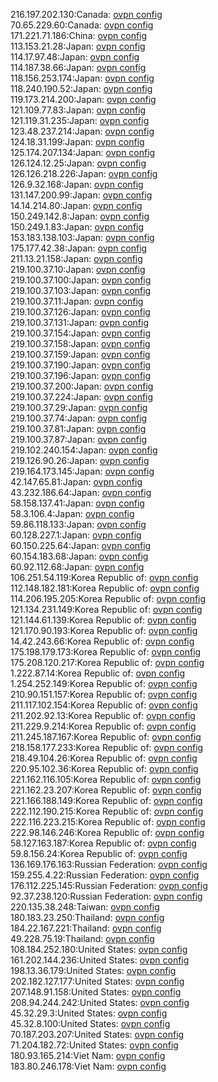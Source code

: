 216.197.202.130:Canada: [ovpn config](vpn/216_197_202_130.ovpn)  
70.65.229.60:Canada: [ovpn config](vpn/70_65_229_60.ovpn)  
171.221.71.186:China: [ovpn config](vpn/171_221_71_186.ovpn)  
113.153.21.28:Japan: [ovpn config](vpn/113_153_21_28.ovpn)  
114.17.97.48:Japan: [ovpn config](vpn/114_17_97_48.ovpn)  
114.187.38.66:Japan: [ovpn config](vpn/114_187_38_66.ovpn)  
118.156.253.174:Japan: [ovpn config](vpn/118_156_253_174.ovpn)  
118.240.190.52:Japan: [ovpn config](vpn/118_240_190_52.ovpn)  
119.173.214.200:Japan: [ovpn config](vpn/119_173_214_200.ovpn)  
121.109.77.83:Japan: [ovpn config](vpn/121_109_77_83.ovpn)  
121.119.31.235:Japan: [ovpn config](vpn/121_119_31_235.ovpn)  
123.48.237.214:Japan: [ovpn config](vpn/123_48_237_214.ovpn)  
124.18.31.199:Japan: [ovpn config](vpn/124_18_31_199.ovpn)  
125.174.207.134:Japan: [ovpn config](vpn/125_174_207_134.ovpn)  
126.124.12.25:Japan: [ovpn config](vpn/126_124_12_25.ovpn)  
126.126.218.226:Japan: [ovpn config](vpn/126_126_218_226.ovpn)  
126.9.32.168:Japan: [ovpn config](vpn/126_9_32_168.ovpn)  
131.147.200.99:Japan: [ovpn config](vpn/131_147_200_99.ovpn)  
14.14.214.80:Japan: [ovpn config](vpn/14_14_214_80.ovpn)  
150.249.142.8:Japan: [ovpn config](vpn/150_249_142_8.ovpn)  
150.249.1.83:Japan: [ovpn config](vpn/150_249_1_83.ovpn)  
153.183.138.103:Japan: [ovpn config](vpn/153_183_138_103.ovpn)  
175.177.42.38:Japan: [ovpn config](vpn/175_177_42_38.ovpn)  
211.13.21.158:Japan: [ovpn config](vpn/211_13_21_158.ovpn)  
219.100.37.10:Japan: [ovpn config](vpn/219_100_37_10.ovpn)  
219.100.37.100:Japan: [ovpn config](vpn/219_100_37_100.ovpn)  
219.100.37.103:Japan: [ovpn config](vpn/219_100_37_103.ovpn)  
219.100.37.11:Japan: [ovpn config](vpn/219_100_37_11.ovpn)  
219.100.37.126:Japan: [ovpn config](vpn/219_100_37_126.ovpn)  
219.100.37.131:Japan: [ovpn config](vpn/219_100_37_131.ovpn)  
219.100.37.154:Japan: [ovpn config](vpn/219_100_37_154.ovpn)  
219.100.37.158:Japan: [ovpn config](vpn/219_100_37_158.ovpn)  
219.100.37.159:Japan: [ovpn config](vpn/219_100_37_159.ovpn)  
219.100.37.190:Japan: [ovpn config](vpn/219_100_37_190.ovpn)  
219.100.37.196:Japan: [ovpn config](vpn/219_100_37_196.ovpn)  
219.100.37.200:Japan: [ovpn config](vpn/219_100_37_200.ovpn)  
219.100.37.224:Japan: [ovpn config](vpn/219_100_37_224.ovpn)  
219.100.37.29:Japan: [ovpn config](vpn/219_100_37_29.ovpn)  
219.100.37.74:Japan: [ovpn config](vpn/219_100_37_74.ovpn)  
219.100.37.81:Japan: [ovpn config](vpn/219_100_37_81.ovpn)  
219.100.37.87:Japan: [ovpn config](vpn/219_100_37_87.ovpn)  
219.102.240.154:Japan: [ovpn config](vpn/219_102_240_154.ovpn)  
219.126.90.26:Japan: [ovpn config](vpn/219_126_90_26.ovpn)  
219.164.173.145:Japan: [ovpn config](vpn/219_164_173_145.ovpn)  
42.147.65.81:Japan: [ovpn config](vpn/42_147_65_81.ovpn)  
43.232.186.64:Japan: [ovpn config](vpn/43_232_186_64.ovpn)  
58.158.137.41:Japan: [ovpn config](vpn/58_158_137_41.ovpn)  
58.3.106.4:Japan: [ovpn config](vpn/58_3_106_4.ovpn)  
59.86.118.133:Japan: [ovpn config](vpn/59_86_118_133.ovpn)  
60.128.227.1:Japan: [ovpn config](vpn/60_128_227_1.ovpn)  
60.150.225.64:Japan: [ovpn config](vpn/60_150_225_64.ovpn)  
60.154.183.68:Japan: [ovpn config](vpn/60_154_183_68.ovpn)  
60.92.112.68:Japan: [ovpn config](vpn/60_92_112_68.ovpn)  
106.251.54.119:Korea Republic of: [ovpn config](vpn/106_251_54_119.ovpn)  
112.148.182.181:Korea Republic of: [ovpn config](vpn/112_148_182_181.ovpn)  
114.206.195.205:Korea Republic of: [ovpn config](vpn/114_206_195_205.ovpn)  
121.134.231.149:Korea Republic of: [ovpn config](vpn/121_134_231_149.ovpn)  
121.144.61.139:Korea Republic of: [ovpn config](vpn/121_144_61_139.ovpn)  
121.170.90.193:Korea Republic of: [ovpn config](vpn/121_170_90_193.ovpn)  
14.42.243.66:Korea Republic of: [ovpn config](vpn/14_42_243_66.ovpn)  
175.198.179.173:Korea Republic of: [ovpn config](vpn/175_198_179_173.ovpn)  
175.208.120.217:Korea Republic of: [ovpn config](vpn/175_208_120_217.ovpn)  
1.222.87.14:Korea Republic of: [ovpn config](vpn/1_222_87_14.ovpn)  
1.254.252.149:Korea Republic of: [ovpn config](vpn/1_254_252_149.ovpn)  
210.90.151.157:Korea Republic of: [ovpn config](vpn/210_90_151_157.ovpn)  
211.117.102.154:Korea Republic of: [ovpn config](vpn/211_117_102_154.ovpn)  
211.202.92.13:Korea Republic of: [ovpn config](vpn/211_202_92_13.ovpn)  
211.229.9.214:Korea Republic of: [ovpn config](vpn/211_229_9_214.ovpn)  
211.245.187.167:Korea Republic of: [ovpn config](vpn/211_245_187_167.ovpn)  
218.158.177.233:Korea Republic of: [ovpn config](vpn/218_158_177_233.ovpn)  
218.49.104.26:Korea Republic of: [ovpn config](vpn/218_49_104_26.ovpn)  
220.95.102.36:Korea Republic of: [ovpn config](vpn/220_95_102_36.ovpn)  
221.162.116.105:Korea Republic of: [ovpn config](vpn/221_162_116_105.ovpn)  
221.162.23.207:Korea Republic of: [ovpn config](vpn/221_162_23_207.ovpn)  
221.166.188.149:Korea Republic of: [ovpn config](vpn/221_166_188_149.ovpn)  
222.112.190.215:Korea Republic of: [ovpn config](vpn/222_112_190_215.ovpn)  
222.116.223.215:Korea Republic of: [ovpn config](vpn/222_116_223_215.ovpn)  
222.98.146.246:Korea Republic of: [ovpn config](vpn/222_98_146_246.ovpn)  
58.127.163.187:Korea Republic of: [ovpn config](vpn/58_127_163_187.ovpn)  
59.8.156.24:Korea Republic of: [ovpn config](vpn/59_8_156_24.ovpn)  
136.169.176.163:Russian Federation: [ovpn config](vpn/136_169_176_163.ovpn)  
159.255.4.22:Russian Federation: [ovpn config](vpn/159_255_4_22.ovpn)  
176.112.225.145:Russian Federation: [ovpn config](vpn/176_112_225_145.ovpn)  
92.37.238.120:Russian Federation: [ovpn config](vpn/92_37_238_120.ovpn)  
220.135.38.248:Taiwan: [ovpn config](vpn/220_135_38_248.ovpn)  
180.183.23.250:Thailand: [ovpn config](vpn/180_183_23_250.ovpn)  
184.22.167.221:Thailand: [ovpn config](vpn/184_22_167_221.ovpn)  
49.228.75.19:Thailand: [ovpn config](vpn/49_228_75_19.ovpn)  
108.184.252.180:United States: [ovpn config](vpn/108_184_252_180.ovpn)  
161.202.144.236:United States: [ovpn config](vpn/161_202_144_236.ovpn)  
198.13.36.179:United States: [ovpn config](vpn/198_13_36_179.ovpn)  
202.182.127.177:United States: [ovpn config](vpn/202_182_127_177.ovpn)  
207.148.91.158:United States: [ovpn config](vpn/207_148_91_158.ovpn)  
208.94.244.242:United States: [ovpn config](vpn/208_94_244_242.ovpn)  
45.32.29.3:United States: [ovpn config](vpn/45_32_29_3.ovpn)  
45.32.8.100:United States: [ovpn config](vpn/45_32_8_100.ovpn)  
70.187.203.207:United States: [ovpn config](vpn/70_187_203_207.ovpn)  
71.204.182.72:United States: [ovpn config](vpn/71_204_182_72.ovpn)  
180.93.165.214:Viet Nam: [ovpn config](vpn/180_93_165_214.ovpn)  
183.80.246.178:Viet Nam: [ovpn config](vpn/183_80_246_178.ovpn)  
